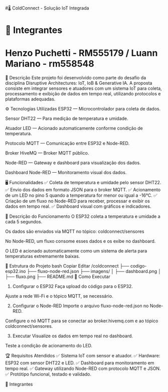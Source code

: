 #🌡️ ColdConnect - Solução IoT Integrada
# 👥 Integrantes
# Henzo Puchetti - RM555179 / Luann Mariano - rm558548
📑 Descrição
Este projeto foi desenvolvido como parte do desafio da disciplina Disruptive Architectures: IoT, IoB & Generative IA. A proposta consiste em integrar sensores e atuadores com um sistema IoT para coleta, processamento e exibição de dados em tempo real, utilizando protocolos e plataformas adequadas.

⚙️ Tecnologias Utilizadas
ESP32 — Microcontrolador para coleta de dados.

Sensor DHT22 — Para medição de temperatura e umidade.

Atuador LED — Acionado automaticamente conforme condição de temperatura.

Protocolo MQTT — Comunicação entre ESP32 e Node-RED.

Broker HiveMQ — Broker MQTT público.

Node-RED — Gateway e dashboard para visualização dos dados.

Dashboard Node-RED — Monitoramento visual dos dados.

🖥️ Funcionalidades
✅ Coleta de temperatura e umidade pelo sensor DHT22.
✅ Envio dos dados em formato JSON para o broker MQTT.
✅ Acionamento de um LED no pino 5 quando a temperatura for menor ou igual a -16°C.
✅ Criação de um fluxo no Node-RED para receber, processar e exibir os dados em tempo real.
✅ Dashboard visual com gráficos e indicadores.

📡 Descrição do Funcionamento
O ESP32 coleta a temperatura e umidade a cada 5 segundos.

Os dados são enviados via MQTT no tópico:
coldconnect/sensores

No Node-RED, um fluxo consome esses dados e os exibe no dashboard.

O LED é acionado automaticamente como um sistema de alerta para temperaturas extremamente baixas.

📝 Estrutura do Projeto
bash
Copiar
Editar
/coldconnect
├── codigo-esp32.ino
├── fluxo-node-red.json
├── imagens/
│   ├── dashboard.png
│   ├── fluxo.png
├── README.md
🚀 Como Executar
1. Configurar o ESP32
Faça upload do código para o ESP32.

Ajuste a rede Wi-Fi e o tópico MQTT, se necessário.

2. Configurar o Node-RED
Importe o arquivo fluxo-node-red.json no Node-RED.

Configure o nó MQTT para se conectar ao broker.hivemq.com e ao tópico coldconnect/sensores.

3. Executar
Visualize os dados em tempo real no dashboard.

Teste a condição de acionamento do LED.


🏆 Requisitos Atendidos
✅ Sistema IoT com sensor e atuador.
✅ Hardware: ESP32 com sensor DHT22 e LED.
✅ Dashboard para monitoramento em tempo real.
✅ Gateway utilizando Node-RED com protocolo MQTT e JSON.
✅ Protótipo funcional, testado e validado.

👥 Integrantes

